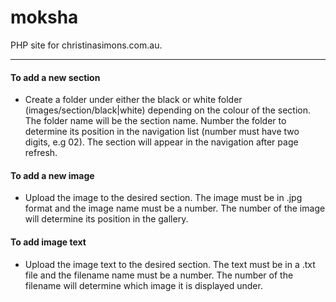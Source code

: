 moksha
======

PHP site for christinasimons.com.au.

**************************************************************************************************************
#### To add a new section
 - Create a folder under either the black or white folder (images/section/black|white) depending on the colour of the section. 
   The folder name will be the section name. Number the folder to determine its position in the navigation list (number must have two digits, e.g 02).
   The section will appear in the navigation after page refresh.

#### To add a new image
 - Upload the image to the desired section. The image must be in .jpg format and the image name must be a number. 
   The number of the image will determine its position in the gallery.

#### To add image text
 - Upload the image text to the desired section. The text must be in a .txt file and the filename name must be a number. 
   The number of the filename will determine which image it is displayed under.

